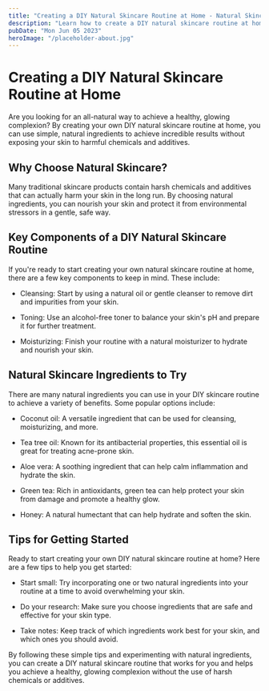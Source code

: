 ```yaml
---
title: "Creating a DIY Natural Skincare Routine at Home - Natural Skincare Products"
description: "Learn how to create a DIY natural skincare routine at home using simple, natural ingredients. Our guide will help you achieve a healthy, glowing complexion without harmful chemicals."
pubDate: "Mon Jun 05 2023"
heroImage: "/placeholder-about.jpg"
---
```


# Creating a DIY Natural Skincare Routine at Home

Are you looking for an all-natural way to achieve a healthy, glowing complexion? By creating your own DIY natural skincare routine at home, you can use simple, natural ingredients to achieve incredible results without exposing your skin to harmful chemicals and additives.

## Why Choose Natural Skincare?

Many traditional skincare products contain harsh chemicals and additives that can actually harm your skin in the long run. By choosing natural ingredients, you can nourish your skin and protect it from environmental stressors in a gentle, safe way.

## Key Components of a DIY Natural Skincare Routine

If you&#39;re ready to start creating your own natural skincare routine at home, there are a few key components to keep in mind. These include:

- Cleansing: Start by using a natural oil or gentle cleanser to remove dirt and impurities from your skin.

- Toning: Use an alcohol-free toner to balance your skin&#39;s pH and prepare it for further treatment.

- Moisturizing: Finish your routine with a natural moisturizer to hydrate and nourish your skin.

## Natural Skincare Ingredients to Try

There are many natural ingredients you can use in your DIY skincare routine to achieve a variety of benefits. Some popular options include:

- Coconut oil: A versatile ingredient that can be used for cleansing, moisturizing, and more.

- Tea tree oil: Known for its antibacterial properties, this essential oil is great for treating acne-prone skin.

- Aloe vera: A soothing ingredient that can help calm inflammation and hydrate the skin.

- Green tea: Rich in antioxidants, green tea can help protect your skin from damage and promote a healthy glow.

- Honey: A natural humectant that can help hydrate and soften the skin.

## Tips for Getting Started

Ready to start creating your own DIY natural skincare routine at home? Here are a few tips to help you get started:

- Start small: Try incorporating one or two natural ingredients into your routine at a time to avoid overwhelming your skin.

- Do your research: Make sure you choose ingredients that are safe and effective for your skin type.

- Take notes: Keep track of which ingredients work best for your skin, and which ones you should avoid.

By following these simple tips and experimenting with natural ingredients, you can create a DIY natural skincare routine that works for you and helps you achieve a healthy, glowing complexion without the use of harsh chemicals or additives.